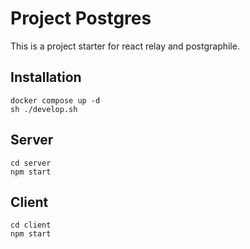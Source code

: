 # Project Postgres

This is a project starter for react relay and postgraphile.

## Installation

```shell
docker compose up -d
sh ./develop.sh
```

## Server

```shell
cd server
npm start
```

## Client

```shell
cd client
npm start
```
